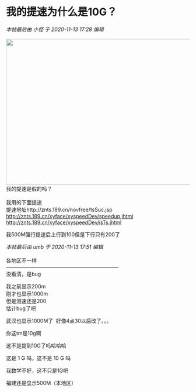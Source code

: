 # 我的提速为什么是10G？


<i class="pstatus"> 本帖最后由 小怪 于 2020-11-13 17:28 编辑 </i><br />
<br />
<img id="aimg_PuF1P" onclick="zoom(this, this.src, 0, 0, 0)" class="zoom" width="600" height="399" src="https://s3.jpg.cm/2020/11/13/YXNBu.png" onmouseover="img_onmouseoverfunc(this)" onclick="zoom(this)" style="cursor:pointer" border="0" alt="" /><br />
我的提速是假的吗？<br />
<br />
我用的下面提速<br />
提速地址http://znts.189.cn/novfree/tsSuc.jsp<br />
http://znts.189.cn/xyface/xyspeedDev/speedup.jhtml<br />
http://znts.189.cn/xyface/xyspeedDev/isTs.jhtml

我500M强行提速后上行到100但是下行只有200了<img src="static/image/smiley/default/cry.gif" smilieid="4" border="0" alt="" />

<i class="pstatus"> 本帖最后由 umb 于 2020-11-13 17:51 编辑 </i><br />
<br />
各地区不一样<br />
——————————————————————<br />
没看清，是bug

我之前显示200m<br />
刚才也显示1000m<br />
但是测速还是200<br />
估计bug了吧<br />


武汉也显示1000M了&nbsp;&nbsp;好像4点30以后改了。。。

你这tm是10g啊

这不是提到10G了吗哈哈哈

这是 1 G 吗，这不是 10 G 吗

我数学不好，这不只是1G吧

福建还是显示500M（本地区）
